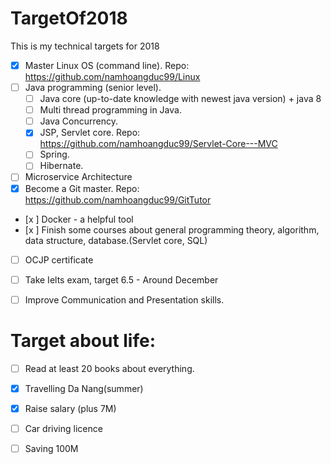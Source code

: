 # TargetOf2018
This is my technical targets for 2018
* [x] Master Linux OS (command line).
Repo: https://github.com/namhoangduc99/Linux
* [ ] Java programming (senior level).
     + [ ] Java core (up-to-date knowledge with newest java version) + java 8
     + [ ] Multi thread programming in Java.
     + [ ] Java Concurrency.
     + [x] JSP, Servlet core. Repo: https://github.com/namhoangduc99/Servlet-Core---MVC
     + [ ] Spring.
     + [ ] Hibernate.
* [ ] Microservice Architecture
* [x] Become a Git master. Repo: https://github.com/namhoangduc99/GitTutor
* [x ] Docker - a helpful tool
* [x ] Finish some courses about general programming theory, algorithm, data structure, database.(Servlet core, SQL)
* [ ] OCJP certificate 
* [ ] Take Ielts exam, target 6.5 - Around December 
* [ ] Improve Communication and Presentation skills.


# Target about life:
 * [ ] Read at least 20 books about everything.
 * [x] Travelling Da Nang(summer)
 * [x] Raise salary (plus 7M)
 * [ ] Car driving licence
 * [ ] Saving 100M

